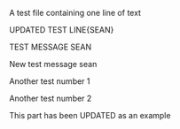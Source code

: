 A test file containing one line of text

UPDATED TEST LINE{SEAN}

TEST MESSAGE SEAN

New test message sean

Another test number 1

Another test number 2

This part has been UPDATED as an example
